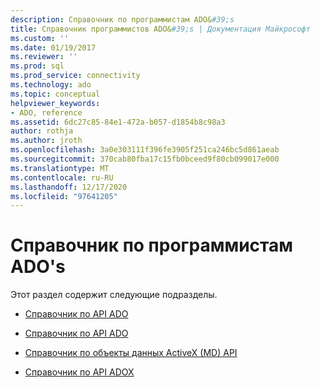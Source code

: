 ```yaml
---
description: Справочник по программистам ADO&#39;s
title: Справочник программистов ADO&#39;s | Документация Майкрософт
ms.custom: ''
ms.date: 01/19/2017
ms.reviewer: ''
ms.prod: sql
ms.prod_service: connectivity
ms.technology: ado
ms.topic: conceptual
helpviewer_keywords:
- ADO, reference
ms.assetid: 6dc27c85-84e1-472a-b057-d1854b8c98a3
author: rothja
ms.author: jroth
ms.openlocfilehash: 3a0e303111f396fe3905f251ca246bc5d861aeab
ms.sourcegitcommit: 370cab80fba17c15fb0bceed9f80cb099017e000
ms.translationtype: MT
ms.contentlocale: ru-RU
ms.lasthandoff: 12/17/2020
ms.locfileid: "97641205"
---
```

# <a name="ado-programmer39s-reference"></a>Справочник по программистам ADO&#39;s
Этот раздел содержит следующие подразделы.  
  
-   [Справочник по API ADO](./ado-api/ado-api-reference.md)  
  
-   [Справочник по API ADO](./rds-api/rds-api-reference.md)  
  
-   [Справочник по объекты данных ActiveX (MD) API](./ado-md-api/ado-md-object-model.md)  
  
-   [Справочник по API ADOX](./adox-api/adox-object-model.md)
